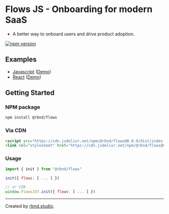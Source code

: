 # Flows JS - Onboarding for modern SaaS

- A better way to onboard users and drive product adoption.

[![npm version](https://badge.fury.io/js/@rbnd%2Fflows.svg)](https://badge.fury.io/js/@rbnd%2Fflows)

## Examples

- [Javascript](https://github.com/RBND-studio/flows-js/tree/main/examples/vanilla-js) ([Demo](https://vanilla.flows.sh))
- [React](https://github.com/RBND-studio/flows-js/tree/main/examples/react-nextjs) ([Demo](http://react-nextjs.flows.sh))

## Getting Started

### NPM package

```bash
npm install @rbnd/flows
```

### Via CDN

```html
<script src="https://cdn.jsdelivr.net/npm/@rbnd/flows@0.0.9/dist/index.global.js"></script>
<link rel="stylesheet" href="https://cdn.jsdelivr.net/npm/@rbnd/flows@0.0.9/public/flows.css" />
```

### Usage

```js
import { init } from "@rbnd/flows"

init({ flows: [ ... ] })

// or CDN
window.FlowsJS?.init({ flows: [ ... ] })
```

---

Created by [rbnd.studio](https://rbnd.studio/).
